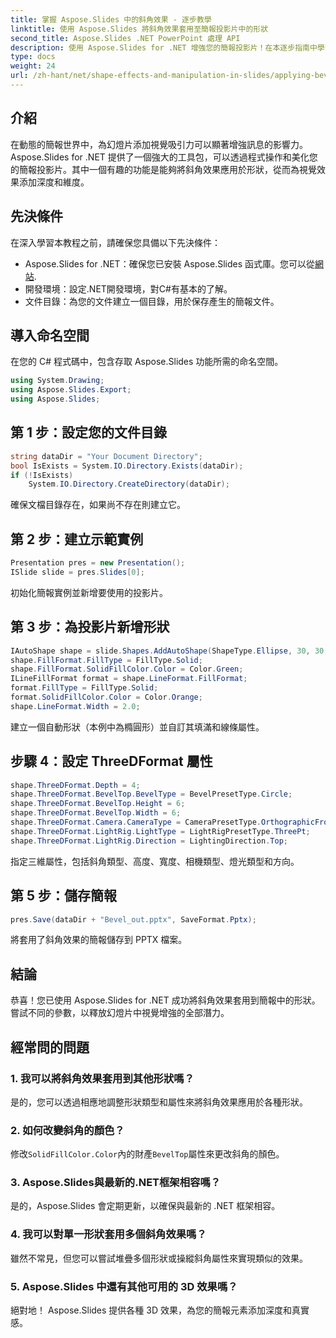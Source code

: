 ```yaml
---
title: 掌握 Aspose.Slides 中的斜角效果 - 逐步教學
linktitle: 使用 Aspose.Slides 將斜角效果套用至簡報投影片中的形狀
second_title: Aspose.Slides .NET PowerPoint 處理 API
description: 使用 Aspose.Slides for .NET 增強您的簡報投影片！在本逐步指南中學習如何應用迷人的斜角效果。
type: docs
weight: 24
url: /zh-hant/net/shape-effects-and-manipulation-in-slides/applying-bevel-effects-shapes/
---
```

## 介紹
在動態的簡報世界中，為幻燈片添加視覺吸引力可以顯著增強訊息的影響力。 Aspose.Slides for .NET 提供了一個強大的工具包，可以透過程式操作和美化您的簡報投影片。其中一個有趣的功能是能夠將斜角效果應用於形狀，從而為視覺效果添加深度和維度。
## 先決條件
在深入學習本教程之前，請確保您具備以下先決條件：
- Aspose.Slides for .NET：確保您已安裝 Aspose.Slides 函式庫。您可以從[網站](https://releases.aspose.com/slides/net/).
- 開發環境：設定.NET開發環境，對C#有基本的了解。
- 文件目錄：為您的文件建立一個目錄，用於保存產生的簡報文件。
## 導入命名空間
在您的 C# 程式碼中，包含存取 Aspose.Slides 功能所需的命名空間。
```csharp
using System.Drawing;
using Aspose.Slides.Export;
using Aspose.Slides;
```
## 第 1 步：設定您的文件目錄
```csharp
string dataDir = "Your Document Directory";
bool IsExists = System.IO.Directory.Exists(dataDir);
if (!IsExists)
    System.IO.Directory.CreateDirectory(dataDir);
```
確保文檔目錄存在，如果尚不存在則建立它。
## 第 2 步：建立示範實例
```csharp
Presentation pres = new Presentation();
ISlide slide = pres.Slides[0];
```
初始化簡報實例並新增要使用的投影片。
## 第 3 步：為投影片新增形狀
```csharp
IAutoShape shape = slide.Shapes.AddAutoShape(ShapeType.Ellipse, 30, 30, 100, 100);
shape.FillFormat.FillType = FillType.Solid;
shape.FillFormat.SolidFillColor.Color = Color.Green;
ILineFillFormat format = shape.LineFormat.FillFormat;
format.FillType = FillType.Solid;
format.SolidFillColor.Color = Color.Orange;
shape.LineFormat.Width = 2.0;
```
建立一個自動形狀（本例中為橢圓形）並自訂其填滿和線條屬性。
## 步驟 4：設定 ThreeDFormat 屬性
```csharp
shape.ThreeDFormat.Depth = 4;
shape.ThreeDFormat.BevelTop.BevelType = BevelPresetType.Circle;
shape.ThreeDFormat.BevelTop.Height = 6;
shape.ThreeDFormat.BevelTop.Width = 6;
shape.ThreeDFormat.Camera.CameraType = CameraPresetType.OrthographicFront;
shape.ThreeDFormat.LightRig.LightType = LightRigPresetType.ThreePt;
shape.ThreeDFormat.LightRig.Direction = LightingDirection.Top;
```
指定三維屬性，包括斜角類型、高度、寬度、相機類型、燈光類型和方向。
## 第 5 步：儲存簡報
```csharp
pres.Save(dataDir + "Bevel_out.pptx", SaveFormat.Pptx);
```
將套用了斜角效果的簡報儲存到 PPTX 檔案。
## 結論
恭喜！您已使用 Aspose.Slides for .NET 成功將斜角效果套用到簡報中的形狀。嘗試不同的參數，以釋放幻燈片中視覺增強的全部潛力。
## 經常問的問題
### 1. 我可以將斜角效果套用到其他形狀嗎？
是的，您可以透過相應地調整形狀類型和屬性來將斜角效果應用於各種形狀。
### 2. 如何改變斜角的顏色？
修改`SolidFillColor.Color`內的財產`BevelTop`屬性來更改斜角的顏色。
### 3. Aspose.Slides與最新的.NET框架相容嗎？
是的，Aspose.Slides 會定期更新，以確保與最新的 .NET 框架相容。
### 4. 我可以對單一形狀套用多個斜角效果嗎？
雖然不常見，但您可以嘗試堆疊多個形狀或操縱斜角屬性來實現類似的效果。
### 5. Aspose.Slides 中還有其他可用的 3D 效果嗎？
絕對地！ Aspose.Slides 提供各種 3D 效果，為您的簡報元素添加深度和真實感。